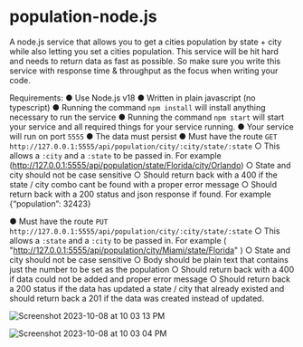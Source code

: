 # population-node.js

A node.js service that allows you to get a cities population by state + city
while also letting you set a cities population. This service will be hit hard and needs to return
data as fast as possible. So make sure you write this service with response time & throughput
as the focus when writing your code.

Requirements:
● Use Node.js v18
● Written in plain javascript (no typescript)
● Running the command `npm install` will install anything necessary to run the service
● Running the command `npm start` will start your service and all required things for your
service running.
● Your service will run on port `5555`
● The data must persist
● Must have the route `GET http://127.0.0.1:5555/api/population/city/:city/state/:state`
○ This allows a `:city` and a `:state` to be passed in. For example
(http://127.0.0.1:5555/api/population/state/Florida/city/Orlando)
○ State and city should not be case sensitive
○ Should return back with a 400 if the state / city combo cant be found with a
proper error message
○ Should return back with a 200 status and json response if found. For example
{“population”: 32423}

● Must have the route `PUT http://127.0.0.1:5555/api/population/city/:city/state/:state`
○ This allows a `:state` and a `:city` to be passed in. For example
( "http://127.0.0.1:5555/api/population/city/Miami/state/Florida" )
○ State and city should not be case sensitive
○ Body should be plain text that contains just the number to be set as the
population
○ Should return back with a 400 if data could not be added and proper error
message
○ Should return back a 200 status if the data has updated a state / city that already
existed and should return back a 201 if the data was created instead of updated.

![Screenshot 2023-10-08 at 10 03 13 PM](https://github.com/MehmetCDmr/population-node.js/assets/109488636/2e6acd6a-f40e-43c3-9518-5eb53d284c93)


![Screenshot 2023-10-08 at 10 03 04 PM](https://github.com/MehmetCDmr/population-node.js/assets/109488636/7704e5a6-4aaa-4c48-a438-4a0e3b839849)
